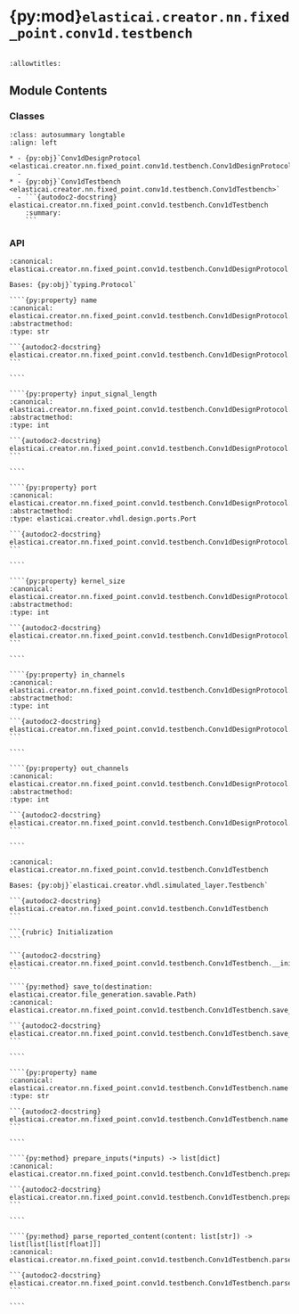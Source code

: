 # {py:mod}`elasticai.creator.nn.fixed_point.conv1d.testbench`

```{py:module} elasticai.creator.nn.fixed_point.conv1d.testbench
```

```{autodoc2-docstring} elasticai.creator.nn.fixed_point.conv1d.testbench
:allowtitles:
```

## Module Contents

### Classes

````{list-table}
:class: autosummary longtable
:align: left

* - {py:obj}`Conv1dDesignProtocol <elasticai.creator.nn.fixed_point.conv1d.testbench.Conv1dDesignProtocol>`
  -
* - {py:obj}`Conv1dTestbench <elasticai.creator.nn.fixed_point.conv1d.testbench.Conv1dTestbench>`
  - ```{autodoc2-docstring} elasticai.creator.nn.fixed_point.conv1d.testbench.Conv1dTestbench
    :summary:
    ```
````

### API

`````{py:class} Conv1dDesignProtocol
:canonical: elasticai.creator.nn.fixed_point.conv1d.testbench.Conv1dDesignProtocol

Bases: {py:obj}`typing.Protocol`

````{py:property} name
:canonical: elasticai.creator.nn.fixed_point.conv1d.testbench.Conv1dDesignProtocol.name
:abstractmethod:
:type: str

```{autodoc2-docstring} elasticai.creator.nn.fixed_point.conv1d.testbench.Conv1dDesignProtocol.name
```

````

````{py:property} input_signal_length
:canonical: elasticai.creator.nn.fixed_point.conv1d.testbench.Conv1dDesignProtocol.input_signal_length
:abstractmethod:
:type: int

```{autodoc2-docstring} elasticai.creator.nn.fixed_point.conv1d.testbench.Conv1dDesignProtocol.input_signal_length
```

````

````{py:property} port
:canonical: elasticai.creator.nn.fixed_point.conv1d.testbench.Conv1dDesignProtocol.port
:abstractmethod:
:type: elasticai.creator.vhdl.design.ports.Port

```{autodoc2-docstring} elasticai.creator.nn.fixed_point.conv1d.testbench.Conv1dDesignProtocol.port
```

````

````{py:property} kernel_size
:canonical: elasticai.creator.nn.fixed_point.conv1d.testbench.Conv1dDesignProtocol.kernel_size
:abstractmethod:
:type: int

```{autodoc2-docstring} elasticai.creator.nn.fixed_point.conv1d.testbench.Conv1dDesignProtocol.kernel_size
```

````

````{py:property} in_channels
:canonical: elasticai.creator.nn.fixed_point.conv1d.testbench.Conv1dDesignProtocol.in_channels
:abstractmethod:
:type: int

```{autodoc2-docstring} elasticai.creator.nn.fixed_point.conv1d.testbench.Conv1dDesignProtocol.in_channels
```

````

````{py:property} out_channels
:canonical: elasticai.creator.nn.fixed_point.conv1d.testbench.Conv1dDesignProtocol.out_channels
:abstractmethod:
:type: int

```{autodoc2-docstring} elasticai.creator.nn.fixed_point.conv1d.testbench.Conv1dDesignProtocol.out_channels
```

````

`````

`````{py:class} Conv1dTestbench(name: str, uut: elasticai.creator.nn.fixed_point.conv1d.testbench.Conv1dDesignProtocol, fxp_params: elasticai.creator.nn.fixed_point.number_converter.FXPParams)
:canonical: elasticai.creator.nn.fixed_point.conv1d.testbench.Conv1dTestbench

Bases: {py:obj}`elasticai.creator.vhdl.simulated_layer.Testbench`

```{autodoc2-docstring} elasticai.creator.nn.fixed_point.conv1d.testbench.Conv1dTestbench
```

```{rubric} Initialization
```

```{autodoc2-docstring} elasticai.creator.nn.fixed_point.conv1d.testbench.Conv1dTestbench.__init__
```

````{py:method} save_to(destination: elasticai.creator.file_generation.savable.Path)
:canonical: elasticai.creator.nn.fixed_point.conv1d.testbench.Conv1dTestbench.save_to

```{autodoc2-docstring} elasticai.creator.nn.fixed_point.conv1d.testbench.Conv1dTestbench.save_to
```

````

````{py:property} name
:canonical: elasticai.creator.nn.fixed_point.conv1d.testbench.Conv1dTestbench.name
:type: str

```{autodoc2-docstring} elasticai.creator.nn.fixed_point.conv1d.testbench.Conv1dTestbench.name
```

````

````{py:method} prepare_inputs(*inputs) -> list[dict]
:canonical: elasticai.creator.nn.fixed_point.conv1d.testbench.Conv1dTestbench.prepare_inputs

```{autodoc2-docstring} elasticai.creator.nn.fixed_point.conv1d.testbench.Conv1dTestbench.prepare_inputs
```

````

````{py:method} parse_reported_content(content: list[str]) -> list[list[list[float]]]
:canonical: elasticai.creator.nn.fixed_point.conv1d.testbench.Conv1dTestbench.parse_reported_content

```{autodoc2-docstring} elasticai.creator.nn.fixed_point.conv1d.testbench.Conv1dTestbench.parse_reported_content
```

````

`````
